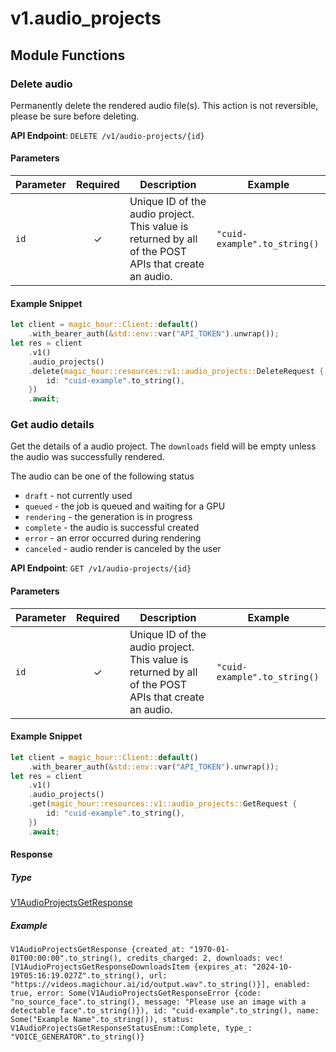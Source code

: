 # v1.audio_projects

## Module Functions

### Delete audio <a name="delete"></a>

Permanently delete the rendered audio file(s). This action is not reversible, please be sure before deleting.

**API Endpoint**: `DELETE /v1/audio-projects/{id}`

#### Parameters

| Parameter | Required | Description | Example |
|-----------|:--------:|-------------|--------|
| `id` | ✓ | Unique ID of the audio project. This value is returned by all of the POST APIs that create an audio. | `"cuid-example".to_string()` |

#### Example Snippet

```rust
let client = magic_hour::Client::default()
    .with_bearer_auth(&std::env::var("API_TOKEN").unwrap());
let res = client
    .v1()
    .audio_projects()
    .delete(magic_hour::resources::v1::audio_projects::DeleteRequest {
        id: "cuid-example".to_string(),
    })
    .await;
```

### Get audio details <a name="get"></a>

Get the details of a audio project. The `downloads` field will be empty unless the audio was successfully rendered.

The audio can be one of the following status
- `draft` - not currently used
- `queued` - the job is queued and waiting for a GPU
- `rendering` - the generation is in progress
- `complete` - the audio is successful created
- `error` - an error occurred during rendering
- `canceled` - audio render is canceled by the user


**API Endpoint**: `GET /v1/audio-projects/{id}`

#### Parameters

| Parameter | Required | Description | Example |
|-----------|:--------:|-------------|--------|
| `id` | ✓ | Unique ID of the audio project. This value is returned by all of the POST APIs that create an audio. | `"cuid-example".to_string()` |

#### Example Snippet

```rust
let client = magic_hour::Client::default()
    .with_bearer_auth(&std::env::var("API_TOKEN").unwrap());
let res = client
    .v1()
    .audio_projects()
    .get(magic_hour::resources::v1::audio_projects::GetRequest {
        id: "cuid-example".to_string(),
    })
    .await;
```

#### Response

##### Type
[V1AudioProjectsGetResponse](/src/models/v1_audio_projects_get_response.rs)

##### Example
`V1AudioProjectsGetResponse {created_at: "1970-01-01T00:00:00".to_string(), credits_charged: 2, downloads: vec![V1AudioProjectsGetResponseDownloadsItem {expires_at: "2024-10-19T05:16:19.027Z".to_string(), url: "https://videos.magichour.ai/id/output.wav".to_string()}], enabled: true, error: Some(V1AudioProjectsGetResponseError {code: "no_source_face".to_string(), message: "Please use an image with a detectable face".to_string()}), id: "cuid-example".to_string(), name: Some("Example Name".to_string()), status: V1AudioProjectsGetResponseStatusEnum::Complete, type_: "VOICE_GENERATOR".to_string()}`


